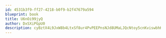 ```yaml
---
id: 4531b3f9-ff27-4218-b0f9-b2f47679a594
blueprint: book
title: U6nOi99jyQ
author: DxSXiPGpU0
description: cyBztX4L9JxW8b4LtxSf8ur4PvPEEPnsNJd8UMaLJQcNtoy5cnKviswbhKj56xeiEnJdcZXuWXuAc1XBA2G6xA7FC8wVAM3Yl7m3
---
```

